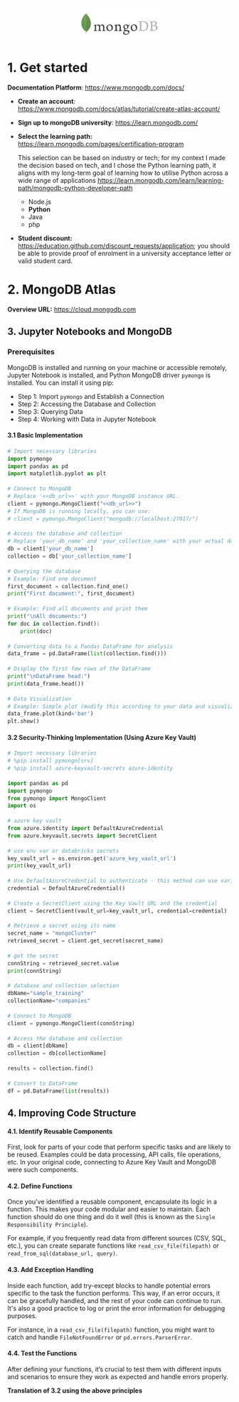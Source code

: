 <center><img src="logo.png" style="height: 80px;align:center;"></center>

# 1. Get started

**Documentation Platform**: https://www.mongodb.com/docs/

- **Create an account**: https://www.mongodb.com/docs/atlas/tutorial/create-atlas-account/

- **Sign up to mongoDB university**: https://learn.mongodb.com/

- **Select the learning path:** https://learn.mongodb.com/pages/certification-program

  This selection can be based on industry or tech; for my context I made the decision based on tech, and I chose the Python learning path, it aligns with my long-term goal of learning how to utilise Python across a wide range of applications https://learn.mongodb.com/learn/learning-path/mongodb-python-developer-path 

  - Node.js
  - **Python**
  - Java
  - php

- **Student discount:** https://education.github.com/discount_requests/application; you should be able to provide proof of enrolment in a university acceptance letter or valid student card.

# 2. MongoDB Atlas

**Overview URL:** https://cloud.mongodb.com



## 3. Jupyter Notebooks and MongoDB

### Prerequisites

MongoDB is installed and running on your machine or accessible remotely, Jupyter Notebook is installed, and Python MongoDB driver `pymongo` is installed. You can install it using pip:

- Step 1: Import `pymongo` and Establish a Connection
- Step 2: Accessing the Database and Collection
- Step 3: Querying Data
- Step 4: Working with Data in Jupyter Notebook

#### 3.1 Basic Implementation

```python
# Import necessary libraries
import pymongo
import pandas as pd
import matplotlib.pyplot as plt

# Connect to MongoDB
# Replace '<<db_url>>' with your MongoDB instance URL.
client = pymongo.MongoClient("<<db_url>>")
# If MongoDB is running locally, you can use:
# client = pymongo.MongoClient("mongodb://localhost:27017/")

# Access the database and collection
# Replace 'your_db_name' and 'your_collection_name' with your actual database and collection names.
db = client['your_db_name']
collection = db['your_collection_name']

# Querying the database
# Example: Find one document
first_document = collection.find_one()
print("First document:", first_document)

# Example: Find all documents and print them
print("\nAll documents:")
for doc in collection.find():
    print(doc)

# Converting data to a Pandas DataFrame for analysis
data_frame = pd.DataFrame(list(collection.find()))

# Display the first few rows of the DataFrame
print("\nDataFrame head:")
print(data_frame.head())

# Data Visualization
# Example: Simple plot (modify this according to your data and visualization needs)
data_frame.plot(kind='bar')
plt.show()
```



#### 3.2 Security-Thinking Implementation (Using Azure Key Vault)

```python
# Import necessary libraries
# %pip install pymongo[srv]
# %pip install azure-keyvault-secrets azure-identity

import pandas as pd
import pymongo
from pymongo import MongoClient
import os

# azure key vault 
from azure.identity import DefaultAzureCredential
from azure.keyvault.secrets import SecretClient

# use env var or databricks secrets
key_vault_url = os.environ.get('azure_key_vault_url')
print(key_vault_url)

# Use DefaultAzureCredential to authenticate - this method can use various authentication methods
credential = DefaultAzureCredential()

# Create a SecretClient using the Key Vault URL and the credential
client = SecretClient(vault_url=key_vault_url, credential=credential)

# Retrieve a secret using its name
secret_name = "mongoCluster"
retrieved_secret = client.get_secret(secret_name)

# get the secret
connString = retrieved_secret.value
print(connString)

# database and collection selection
dbName="sample_training"
collectionName="companies" 

# Connect to MongoDB
client = pymongo.MongoClient(connString)

# Access the database and collection
db = client[dbName]
collection = db[collectionName]

results = collection.find()

# Convert to DataFrame
df = pd.DataFrame(list(results))

```



## 4. Improving Code Structure

#### 4.1. Identify Reusable Components

First, look for parts of your code that perform specific tasks and are likely to be reused. Examples could be data processing, API calls, file operations, etc. In your original code, connecting to Azure Key Vault and MongoDB were such components.

#### 4.2. Define Functions

Once you've identified a reusable component, encapsulate its logic in a function. This makes your code modular and easier to maintain. Each function should do one thing and do it well (this is known as the `Single Responsibility Principle`).

For example, if you frequently read data from different sources (CSV, SQL, etc.), you can create separate functions like `read_csv_file(filepath)` or `read_from_sql(database_url, query)`.

#### 4.3. Add Exception Handling

Inside each function, add try-except blocks to handle potential errors specific to the task the function performs. This way, if an error occurs, it can be gracefully handled, and the rest of your code can continue to run. It's also a good practice to log or print the error information for debugging purposes.

For instance, in a `read_csv_file(filepath)` function, you might want to catch and handle `FileNotFoundError` or `pd.errors.ParserError`.

#### 4.4. Test the Functions

After defining your functions, it’s crucial to test them with different inputs and scenarios to ensure they work as expected and handle errors properly.

**Translation of 3.2 using the above principles**

```python

```













































